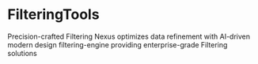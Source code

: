 # FilteringTools
Precision-crafted Filtering Nexus optimizes data refinement with AI-driven modern design filtering-engine providing enterprise-grade Filtering solutions
